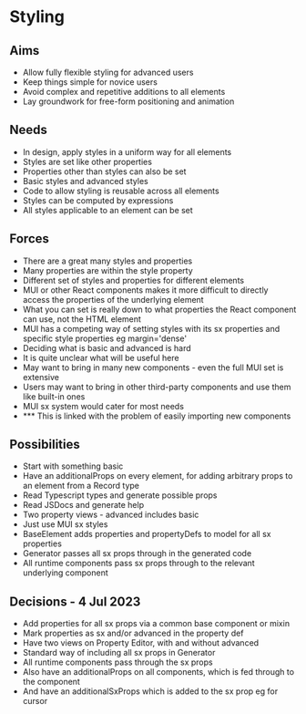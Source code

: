 Styling
=======

Aims
----

- Allow fully flexible styling for advanced users
- Keep things simple for novice users
- Avoid complex and repetitive additions to all elements
- Lay groundwork for free-form positioning and animation

Needs
-----

- In design, apply styles in a uniform way for all elements
- Styles are set like other properties
- Properties other than styles can also be set
- Basic styles and advanced styles
- Code to allow styling is reusable across all elements
- Styles can be computed by expressions
- All styles applicable to an element can be set

Forces
------

- There are a great many styles and properties
- Many properties are within the style property
- Different set of styles and properties for different elements
- MUI or other React components makes it more difficult to directly access the properties of the underlying element
- What you can set is really down to what properties the React component can use, not the HTML element
- MUI has a competing way of setting styles with its sx properties and specific style properties eg margin='dense'
- Deciding what is basic and advanced is hard
- It is quite unclear what will be useful here
- May want to bring in many new components - even the full MUI set is extensive
- Users may want to bring in other third-party components and use them like built-in ones
- MUI sx system would cater for most needs
- *** This is linked with the problem of easily importing new components

Possibilities
-------------

- Start with something basic
- Have an additionalProps on every element, for adding arbitrary props to an element from a Record type
- Read Typescript types and generate possible props
- Read JSDocs and generate help
- Two property views - advanced includes basic
- Just use MUI sx styles
- BaseElement adds properties and propertyDefs to model for all sx properties
- Generator passes all sx props through in the generated code
- All runtime components pass sx props through to the relevant underlying component

Decisions - 4 Jul 2023
----------------------

- Add properties for all sx props via a common base component or mixin
- Mark properties as sx and/or advanced in the property def
- Have two views on Property Editor, with and without advanced
- Standard way of including all sx props in Generator
- All runtime components pass through the sx props
- Also have an additionalProps on all components, which is fed through to the component
- And have an additionalSxProps which is added to the sx prop eg for cursor

